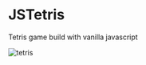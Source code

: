 # JSTetris
 Tetris game build with vanilla javascript 

 
![tetris](https://github.com/jariwarlord/JSTetris/assets/57264829/fcdb712b-5611-4b4d-a0b0-36d9c486dc78)
